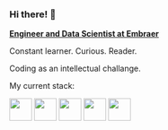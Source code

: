 ### Hi there! 👋

[**Engineer and Data Scientist at Embraer**](https://www.linkedin.com/in/paulinhok14/)

Constant learner. Curious. Reader.

Coding as an intellectual challange.

My current stack:


<div display="inline>
  <img width="40" height="40" src="https://cdn.jsdelivr.net/gh/devicons/devicon/icons/python/python-original-wordmark.svg" />
  <img width="40" height="40" src="https://www.svgrepo.com/show/374022/qlikview.svg" />
  <img width="40" height="40" src="https://cdn.jsdelivr.net/gh/devicons/devicon/icons/oracle/oracle-original.svg" />
  <img width="40" height="40" src="https://cdn.jsdelivr.net/gh/devicons/devicon/icons/pandas/pandas-original-wordmark.svg" />
  <img width="40" height="40" src="https://cdn.jsdelivr.net/gh/devicons/devicon/icons/git/git-original-wordmark.svg" />
  <img width="40" height="40" src="https://cdn.jsdelivr.net/gh/devicons/devicon/icons/linux/linux-original.svg" />
</div>
          
           

